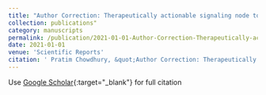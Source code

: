 ```yaml
---
title: "Author Correction: Therapeutically actionable signaling node to rescue AURKA driven loss of primary cilia in VHL-deficient cells"
collection: publications"
category: manuscripts
permalink: /publication/2021-01-01-Author-Correction-Therapeutically-actionable-signaling-node-to-rescue-AURKA-driven-loss-of-primary-cilia-in-VHL-deficient-cells
date: 2021-01-01
venue: 'Scientific Reports'
citation: ' Pratim Chowdhury, &quot;Author Correction: Therapeutically actionable signaling node to rescue AURKA driven loss of primary cilia in VHL-deficient cells.&quot; Scientific Reports, 2021.'
---
```

Use [Google Scholar](https://scholar.google.com/scholar?q=Author+Correction:+Therapeutically+actionable+signaling+node+to+rescue+AURKA+driven+loss+of+primary+cilia+in+VHL+deficient+cells){:target="_blank"} for full citation